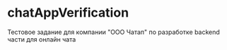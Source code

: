 # chatAppVerification
Тестовое задание для компании "ООО Чатап" по разработке backend части для онлайн чата
